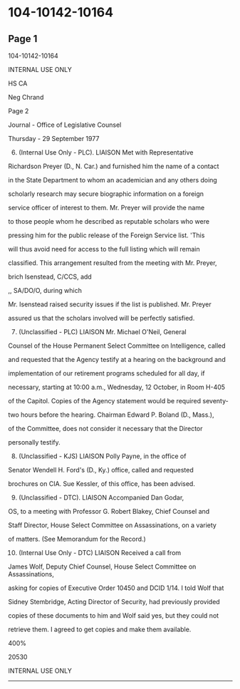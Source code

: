 # 104-10142-10164

## Page 1

104-10142-10164

INTERNAL USE ONLY

HS CA

Neg Chrand

Page 2

Journal - Office of Legislative Counsel

Thursday - 29 September 1977

6. (Internal Use Only - PLC). LIAISON Met with Representative

Richardson Preyer (D., N. Car.) and furnished him the name of a contact

in the State Department to whom an academician and any others doing

scholarly research may secure biographic information on a foreign

service officer of interest to them. Mr. Preyer will provide the name

to those people whom he described as reputable scholars who were

pressing him for the public release of the Foreign Service list. 'This

will thus avoid need for access to the full listing which will remain

classified. This arrangement resulted from the meeting with Mr. Preyer,

brich Isenstead, C/CCS, add

,, SA/DO/O, during which

Mr. Isenstead raised security issues if the list is published. Mr. Preyer

assured us that the scholars involved will be perfectly satisfied.

7. (Unclassified - PLC) LIAISON Mr. Michael O'Neil, General

Counsel of the House Permanent Select Committee on Intelligence, called

and requested that the Agency testify at a hearing on the background and

implementation of our retirement programs scheduled for all day, if

necessary, starting at 10:00 a.m., Wednesday, 12 October, in Room H-405

of the Capitol. Copies of the Agency statement would be required seventy-

two hours before the hearing. Chairman Edward P. Boland (D., Mass.),

of the Committee, does not consider it necessary that the Director

personally testify.

8. (Unclassified - KJS) LIAISON Polly Payne, in the office of

Senator Wendell H. Ford's (D., Ky.) office, called and requested

brochures on CIA. Sue Kessler, of this office, has been advised.

9. (Unclassified - DTC). LIAISON Accompanied Dan Godar,

OS, to a meeting with Professor G. Robert Blakey, Chief Counsel and

Staff Director, House Select Committee on Assassinations, on a variety

of matters. (See Memorandum for the Record.)

10. (Internal Use Only - DTC) LIAISON Received a call from

James Wolf, Deputy Chief Counsel, House Select Committee on Assassinations,

asking for copies of Executive Order 10450 and DCID 1/14. I told Wolf that

Sidney Stembridge, Acting Director of Security, had previously provided

copies of these documents to him and Wolf said yes, but they could not

retrieve them. I agreed to get copies and make them available.

400%

20530

INTERNAL USE ONLY

---

